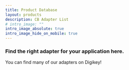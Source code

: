 ```yaml
---
title: Product Database
layout: products
description: CB Adapter List
# intro_image: ""
intro_image_absolute: true
intro_image_hide_on_mobile: true
---
```


### Find the right adapter for your application here. 
You can find many of our adapters on Digikey!
